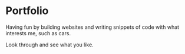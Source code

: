 # Portfolio

Having fun by building websites and writing snippets of code with what interests me, such as cars. 

Look through and see what you like.
